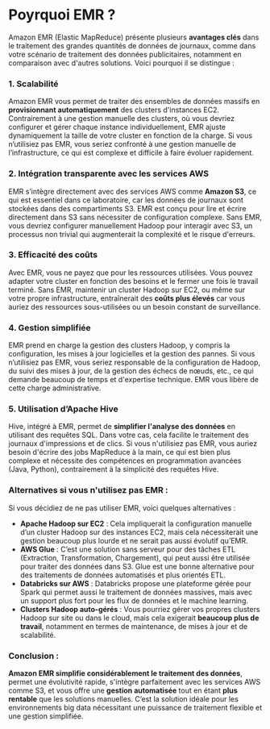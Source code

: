# Poyrquoi EMR ?

Amazon EMR (Elastic MapReduce) présente plusieurs **avantages clés** dans le traitement des grandes quantités de données de journaux, comme dans votre scénario de traitement des données publicitaires, notamment en comparaison avec d'autres solutions. Voici pourquoi il se distingue :

### 1. **Scalabilité**

Amazon EMR vous permet de traiter des ensembles de données massifs en **provisionnant automatiquement** des clusters d'instances EC2. Contrairement à une gestion manuelle des clusters, où vous devriez configurer et gérer chaque instance individuellement, EMR ajuste dynamiquement la taille de votre cluster en fonction de la charge. Si vous n’utilisiez pas EMR, vous seriez confronté à une gestion manuelle de l’infrastructure, ce qui est complexe et difficile à faire évoluer rapidement.

### 2. **Intégration transparente avec les services AWS**

EMR s’intègre directement avec des services AWS comme **Amazon S3**, ce qui est essentiel dans ce laboratoire, car les données de journaux sont stockées dans des compartiments S3. EMR est conçu pour lire et écrire directement dans S3 sans nécessiter de configuration complexe. Sans EMR, vous devriez configurer manuellement Hadoop pour interagir avec S3, un processus non trivial qui augmenterait la complexité et le risque d'erreurs.

### 3. **Efficacité des coûts**

Avec EMR, vous ne payez que pour les ressources utilisées. Vous pouvez adapter votre cluster en fonction des besoins et le fermer une fois le travail terminé. Sans EMR, maintenir un cluster Hadoop sur EC2, ou même sur votre propre infrastructure, entraînerait des **coûts plus élevés** car vous auriez des ressources sous-utilisées ou un besoin constant de surveillance.

### 4. **Gestion simplifiée**

EMR prend en charge la gestion des clusters Hadoop, y compris la configuration, les mises à jour logicielles et la gestion des pannes. Si vous n’utilisiez pas EMR, vous seriez responsable de la configuration de Hadoop, du suivi des mises à jour, de la gestion des échecs de nœuds, etc., ce qui demande beaucoup de temps et d'expertise technique. EMR vous libère de cette charge administrative.

### 5. **Utilisation d’Apache Hive**

Hive, intégré à EMR, permet de **simplifier l'analyse des données** en utilisant des requêtes SQL. Dans votre cas, cela facilite le traitement des journaux d'impressions et de clics. Si vous n'utilisiez pas EMR, vous auriez besoin d'écrire des jobs MapReduce à la main, ce qui est bien plus complexe et nécessite des compétences en programmation avancées (Java, Python), contrairement à la simplicité des requêtes Hive.

### Alternatives si vous n'utilisez pas EMR :

Si vous décidiez de ne pas utiliser EMR, voici quelques alternatives :
- **Apache Hadoop sur EC2** : Cela impliquerait la configuration manuelle d’un cluster Hadoop sur des instances EC2, mais cela nécessiterait une gestion beaucoup plus lourde et ne serait pas aussi évolutif qu’EMR.
- **AWS Glue** : C’est une solution sans serveur pour des tâches ETL (Extraction, Transformation, Chargement), qui peut aussi être utilisée pour traiter des données dans S3. Glue est une bonne alternative pour des traitements de données automatisés et plus orientés ETL.
- **Databricks sur AWS** : Databricks propose une plateforme gérée pour Spark qui permet aussi le traitement de données massives, mais avec un support plus fort pour les flux de données et le machine learning.
- **Clusters Hadoop auto-gérés** : Vous pourriez gérer vos propres clusters Hadoop sur site ou dans le cloud, mais cela exigerait **beaucoup plus de travail**, notamment en termes de maintenance, de mises à jour et de scalabilité.

### Conclusion :

**Amazon EMR simplifie considérablement le traitement des données**, permet une évolutivité rapide, s'intègre parfaitement avec les services AWS comme S3, et vous offre une **gestion automatisée** tout en étant **plus rentable** que les solutions manuelles. C’est la solution idéale pour les environnements big data nécessitant une puissance de traitement flexible et une gestion simplifiée.
